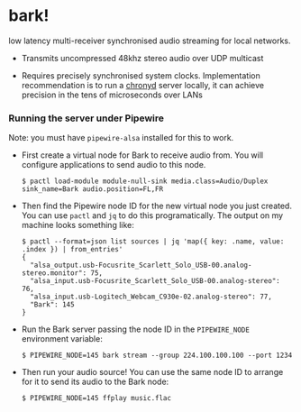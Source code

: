 # bark!

low latency multi-receiver synchronised audio streaming for local networks.

* Transmits uncompressed 48khz stereo audio over UDP multicast

* Requires precisely synchronised system clocks. Implementation recommendation is to run a [chronyd](https://wiki.archlinux.org/title/Chrony) server locally, it can achieve precision in the tens of microseconds over LANs


### Running the server under Pipewire

Note: you must have `pipewire-alsa` installed for this to work.

* First create a virtual node for Bark to receive audio from. You will configure applications to send audio to this node.

    ```sh-session
    $ pactl load-module module-null-sink media.class=Audio/Duplex sink_name=Bark audio.position=FL,FR
    ```

* Then find the Pipewire node ID for the new virtual node you just created. You can use `pactl` and `jq` to do this programatically. The output on my machine looks something like:

    ```sh-session
    $ pactl --format=json list sources | jq 'map({ key: .name, value: .index }) | from_entries'
    {
      "alsa_output.usb-Focusrite_Scarlett_Solo_USB-00.analog-stereo.monitor": 75,
      "alsa_input.usb-Focusrite_Scarlett_Solo_USB-00.analog-stereo": 76,
      "alsa_input.usb-Logitech_Webcam_C930e-02.analog-stereo": 77,
      "Bark": 145
    }
    ```

* Run the Bark server passing the node ID in the `PIPEWIRE_NODE` environment variable:

    ```sh-session
    $ PIPEWIRE_NODE=145 bark stream --group 224.100.100.100 --port 1234
    ```

* Then run your audio source! You can use the same node ID to arrange for it to send its audio to the Bark node:

    ```sh-session
    $ PIPEWIRE_NODE=145 ffplay music.flac
    ```
